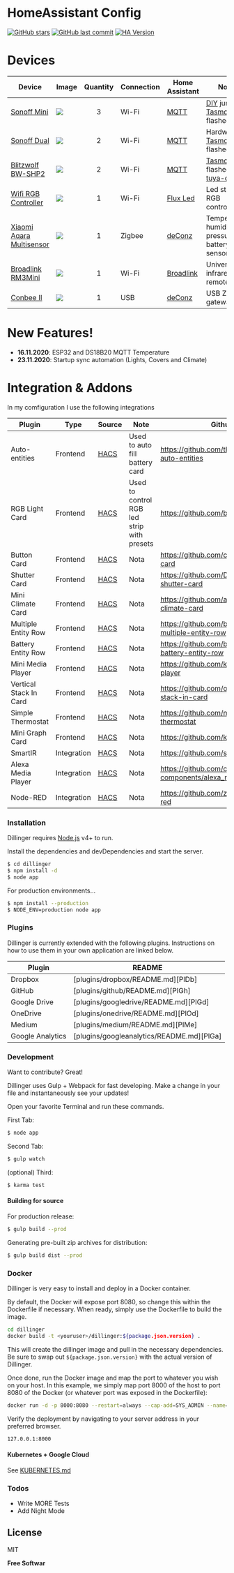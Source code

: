 # HomeAssistant Config


[![GitHub stars](https://img.shields.io/github/stars/alesus97/HA)](https://github.com/alesus97/HA)
[![GitHub last commit](https://img.shields.io/github/last-commit/alesus97/HA)](https://github.com/alesus97/HA/commits/master)
[![HA Version](https://img.shields.io/badge/Running%20Home%20Assistant-0.118.2%20-darkblue)](https://github.com/home-assistant/home-assistant/releases/latest)
# Devices


| Device  | Image|Quantity | Connection | Home Assistant | Notes |
| -------------| ------ | :---: | ------------- | ------------- | ------------- |
| [Sonoff Mini](https://amzn.to/2HlmcED) | ![](https://i.ibb.co/rd2Bb1L/41-WVzq-Dw7-TL-AC-SX425.jpg) | 3 | Wi-Fi | [MQTT]| [DIY](https://tasmota.github.io/docs/Sonoff-DIY/)  jumper [Tasmota] flashed|
| [Sonoff Dual](https://amzn.to/2UIeJCw) | ![](https://i.ibb.co/Dw1w9yz/Sonoff-Dual.jpg) |2 | Wi-Fi| [MQTT]| Hardware [Tasmota] flashed|
| [Blitzwolf BW-SHP2](https://amzn.to/336IQIy) | ![](https://i.ibb.co/2sbbsmy/Blitzwolf-BW-SHP2.jpg) |2 | Wi-Fi| [MQTT]| [Tasmota] flashed with [tuya-convert](https://github.com/ct-Open-Source/tuya-convert)|
| [Wifi RGB Controller](https://amzn.to/397N1Yt) | ![](https://i.ibb.co/P5f90mg/rgb-Controller.jpg) | 1 | Wi-Fi| [Flux Led](https://www.home-assistant.io/integrations/flux_led/) | Led strip RGB controller|
| [Xiaomi Aqara Multisensor](https://amzn.to/35N2JWE) |![](https://i.ibb.co/hskTfq3/aqara-Multisensor.jpg) | 1 | Zigbee| [deConz]| Temperature, humidity, pressure and battery sensor|
| [Broadlink RM3Mini](https://amzn.to/2IW48kU) |![](https://i.ibb.co/6Z01sk1/Broadlink-RM3-Mini.jpg) | 1 | Wi-Fi| [Broadlink]| Universal infrared remote|
| [Conbee II](https://amzn.to/2IW48kU) |![](https://i.ibb.co/Hzpr7Ph/conbee2-aquacolor2.jpg) | 1 | USB| [deConz] | USB Zigbee gateway|


# New Features!

  - **16.11.2020**: ESP32 and DS18B20 MQTT Temperature 
  - **23.11.2020**: Startup sync automation (Lights, Covers and Climate)
 

# Integration & Addons

In my comfiguration I use the following integrations

| Plugin |Type| Source|Note| Github Repo |
| ------|-----| --- |----| ------ |
| Auto-entities |Frontend|[HACS] |Used to auto fill battery card | https://github.com/thomasloven/lovelace-auto-entities |
| RGB Light Card |Frontend|[HACS]|Used to control RGB led strip with presets| https://github.com/bokub/rgb-light-card |
| Button Card |Frontend|[HACS]|Nota| https://github.com/custom-cards/button-card |
| Shutter Card |Frontend|[HACS]|Nota| https://github.com/Deejayfool/hass-shutter-card|
| Mini Climate Card |Frontend|[HACS]|Nota| https://github.com/artem-sedykh/mini-climate-card |
| Multiple Entity Row |Frontend|[HACS]|Nota| https://github.com/benct/lovelace-multiple-entity-row |
| Battery Entity Row |Frontend|[HACS]|Nota| https://github.com/benct/lovelace-battery-entity-row |
| Mini Media Player |Frontend|[HACS]|Nota| https://github.com/kalkih/mini-media-player |
| Vertical Stack In Card |Frontend|[HACS]|Nota| https://github.com/ofekashery/vertical-stack-in-card |
| Simple Thermostat |Frontend|[HACS]|Nota| https://github.com/nervetattoo/simple-thermostat |
| Mini Graph Card |Frontend|[HACS]| Nota|https://github.com/kalkih/mini-graph-card |
| SmartIR |Integration|[HACS]|Nota| https://github.com/smartHomeHub/SmartIR |
| Alexa Media Player |Integration|[HACS]| Nota|https://github.com/custom-components/alexa_media_player |
| Node-RED |Integration|[HACS]|Nota| https://github.com/zachowj/hass-node-red|

### Installation

Dillinger requires [Node.js](https://nodejs.org/) v4+ to run.

Install the dependencies and devDependencies and start the server.

```sh
$ cd dillinger
$ npm install -d
$ node app
```

For production environments...

```sh
$ npm install --production
$ NODE_ENV=production node app
```

### Plugins

Dillinger is currently extended with the following plugins. Instructions on how to use them in your own application are linked below.

| Plugin | README |
| ------ | ------ |
| Dropbox | [plugins/dropbox/README.md][PlDb] |
| GitHub | [plugins/github/README.md][PlGh] |
| Google Drive | [plugins/googledrive/README.md][PlGd] |
| OneDrive | [plugins/onedrive/README.md][PlOd] |
| Medium | [plugins/medium/README.md][PlMe] |
| Google Analytics | [plugins/googleanalytics/README.md][PlGa] |


### Development

Want to contribute? Great!

Dillinger uses Gulp + Webpack for fast developing.
Make a change in your file and instantaneously see your updates!

Open your favorite Terminal and run these commands.

First Tab:
```sh
$ node app
```

Second Tab:
```sh
$ gulp watch
```

(optional) Third:
```sh
$ karma test
```
#### Building for source
For production release:
```sh
$ gulp build --prod
```
Generating pre-built zip archives for distribution:
```sh
$ gulp build dist --prod
```
### Docker
Dillinger is very easy to install and deploy in a Docker container.

By default, the Docker will expose port 8080, so change this within the Dockerfile if necessary. When ready, simply use the Dockerfile to build the image.

```sh
cd dillinger
docker build -t <youruser>/dillinger:${package.json.version} .
```
This will create the dillinger image and pull in the necessary dependencies. Be sure to swap out `${package.json.version}` with the actual version of Dillinger.

Once done, run the Docker image and map the port to whatever you wish on your host. In this example, we simply map port 8000 of the host to port 8080 of the Docker (or whatever port was exposed in the Dockerfile):

```sh
docker run -d -p 8000:8080 --restart=always --cap-add=SYS_ADMIN --name=dillinger <youruser>/dillinger:${package.json.version}
```

Verify the deployment by navigating to your server address in your preferred browser.

```sh
127.0.0.1:8000
```

#### Kubernetes + Google Cloud

See [KUBERNETES.md](https://github.com/joemccann/dillinger/blob/master/KUBERNETES.md)


### Todos

 - Write MORE Tests
 - Add Night Mode

License
----

MIT


**Free Softwar**

[//]: # (These are reference links used in the body of this note and get stripped out when the markdown processor does its job. There is no need to format nicely because it shouldn't be seen. Thanks SO - http://stackoverflow.com/questions/4823468/store-comments-in-markdown-syntax)

   [MQTT]: <https://www.home-assistant.io/integrations/mqtt/>
   [Tasmota]: <https://tasmota.github.io/docs/>
   [deConz]: <https://www.home-assistant.io/integrations/broadlink/>
   [HACS]: <https://hacs.xyz/docs/installation/manual>
   [Broadlink]: <https://www.home-assistant.io/integrations/broadlink/>
